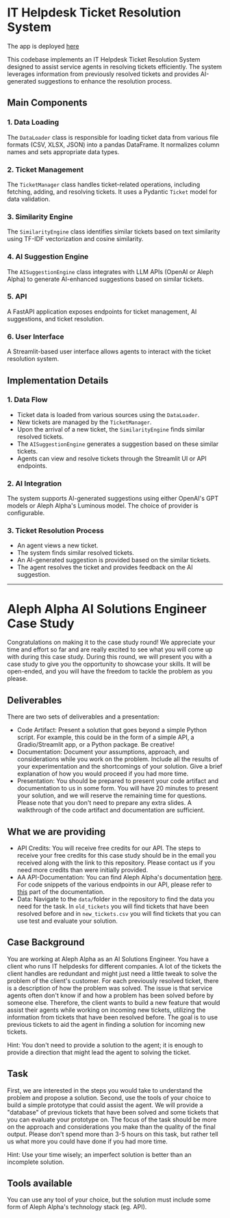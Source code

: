# IT Helpdesk Ticket Resolution System
The app is deployed [here](https://grjtzb38rvrjlw4hbpfhx3.streamlit.app/)

This codebase implements an IT Helpdesk Ticket Resolution System designed to assist service agents in resolving tickets efficiently. The system leverages information from previously resolved tickets and provides AI-generated suggestions to enhance the resolution process.

## Main Components

### 1. Data Loading
The `DataLoader` class is responsible for loading ticket data from various file formats (CSV, XLSX, JSON) into a pandas DataFrame. It normalizes column names and sets appropriate data types.

### 2. Ticket Management
The `TicketManager` class handles ticket-related operations, including fetching, adding, and resolving tickets. It uses a Pydantic `Ticket` model for data validation.

### 3. Similarity Engine
The `SimilarityEngine` class identifies similar tickets based on text similarity using TF-IDF vectorization and cosine similarity.

### 4. AI Suggestion Engine
The `AISuggestionEngine` class integrates with LLM APIs (OpenAI or Aleph Alpha) to generate AI-enhanced suggestions based on similar tickets.

### 5. API
A FastAPI application exposes endpoints for ticket management, AI suggestions, and ticket resolution.

### 6. User Interface
A Streamlit-based user interface allows agents to interact with the ticket resolution system.

## Implementation Details

### 1. Data Flow
- Ticket data is loaded from various sources using the `DataLoader`.
- New tickets are managed by the `TicketManager`.
- Upon the arrival of a new ticket, the `SimilarityEngine` finds similar resolved tickets.
- The `AISuggestionEngine` generates a suggestion based on these similar tickets.
- Agents can view and resolve tickets through the Streamlit UI or API endpoints.

### 2. AI Integration
The system supports AI-generated suggestions using either OpenAI's GPT models or Aleph Alpha's Luminous model. The choice of provider is configurable.

### 3. Ticket Resolution Process
- An agent views a new ticket.
- The system finds similar resolved tickets.
- An AI-generated suggestion is provided based on the similar tickets.
- The agent resolves the ticket and provides feedback on the AI suggestion.

----------------------------------------

# Aleph Alpha AI Solutions Engineer Case Study

Congratulations on making it to the case study round! We appreciate your time and effort so far and are really excited to see what you will come up with during this case study. During this round, we will present you with a case study to give you the opportunity to showcase your skills. It will be open-ended, and you will have the freedom to tackle the problem as you please.

## Deliverables
There are two sets of deliverables and a presentation:
- Code Artifact: Present a solution that goes beyond a simple Python script. For example, this could be in the form of a simple API, a Gradio/Streamlit app, or a Python package. Be creative!
- Documentation: Document your assumptions, approach, and considerations while you work on the problem. Include all the results of your experimentation and the shortcomings of your solution. Give a brief explanation of how you would proceed if you had more time.
- Presentation: You should be prepared to present your code artifact and documentation to us in some form. You will have 20 minutes to present your solution, and we will reserve the remaining time for questions. Please note that you don't need to prepare any extra slides. A walkthrough of the code artifact and documentation are sufficient.

## What we are providing
- API Credits: You will receive free credits for our API. The steps to receive your free credits for this case study should be in the email you received along with the link to this repository. Please contact us if you need more credits than were initially provided.
- AA API-Documentation: You can find Aleph Alpha's documentation [here](https://docs.aleph-alpha.com/docs/category/introduction/). For code snippets of the various endpoints in our API, please refer to [this](https://docs.aleph-alpha.com/docs/category/tasks/) part of the documentation.
- Data: Navigate to the `data/`folder in the repository to find the data you need for the task. In `old_tickets` you will find tickets that have been resolved before and in `new_tickets.csv` you will find tickets that you can use test and evaluate your solution.

## Case Background
You are working at Aleph Alpha as an AI Solutions Engineer. You have a client who runs IT helpdesks for different companies. A lot of the tickets the client handles are redundant and might just need a little tweak to solve the problem of the client's customer. For each previously resolved ticket, there is a description of how the problem was solved. The issue is that service agents often don't know if and how a problem has been solved before by someone else. Therefore, the client wants to build a new feature that would assist their agents while working on incoming new tickets, utilizing the information from tickets that have been resolved before. The goal is to use previous tickets to aid the agent in finding a solution for incoming new tickets.

Hint: You don't need to provide a solution to the agent; it is enough to provide a direction that might lead the agent to solving the ticket.

## Task
First, we are interested in the steps you would take to understand the problem and propose a solution. Second, use the tools of your choice to build a simple prototype that could assist the agent. We will provide a "database" of previous tickets that have been solved and some tickets that you can evaluate your prototype on. The focus of the task should be more on the approach and considerations you make than the quality of the final output. Please don't spend more than 3-5 hours on this task, but rather tell us what more you could have done if you had more time.

Hint: Use your time wisely; an imperfect solution is better than an incomplete solution.

## Tools available
You can use any tool of your choice, but the solution must include some form of Aleph Alpha's technology stack (eg. API).


